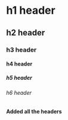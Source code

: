 # h1 header
## h2 header
### h3 header
#### h4 header
##### h5 header
###### h6 header

**Added all the headers**
